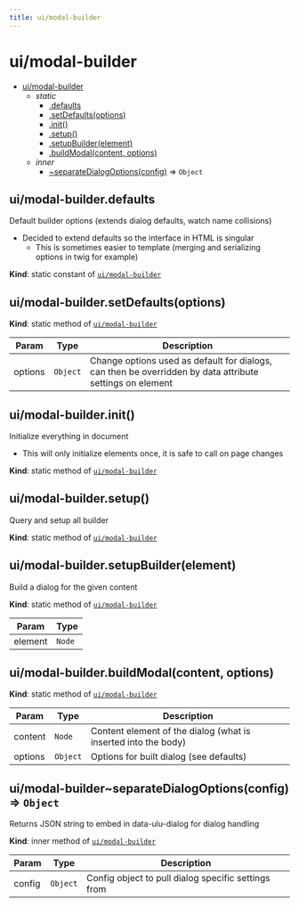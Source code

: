```yaml
---
title: ui/modal-builder
---
```


<a name="module_ui/modal-builder"></a>

# ui/modal-builder

* [ui/modal-builder](#module_ui/modal-builder)
    * _static_
        * [.defaults](#module_ui/modal-builder.defaults)
        * [.setDefaults(options)](#module_ui/modal-builder.setDefaults)
        * [.init()](#module_ui/modal-builder.init)
        * [.setup()](#module_ui/modal-builder.setup)
        * [.setupBuilder(element)](#module_ui/modal-builder.setupBuilder)
        * [.buildModal(content, options)](#module_ui/modal-builder.buildModal)
    * _inner_
        * [~separateDialogOptions(config)](#module_ui/modal-builder..separateDialogOptions) ⇒ <code>Object</code>

<a name="module_ui/modal-builder.defaults"></a>

## ui/modal-builder.defaults
Default builder options (extends dialog defaults, watch name collisions)
- Decided to extend defaults so the interface in HTML is singular
  - This is sometimes easier to template (merging and serializing options 
    in twig for example)

**Kind**: static constant of [<code>ui/modal-builder</code>](#module_ui/modal-builder)  
<a name="module_ui/modal-builder.setDefaults"></a>

## ui/modal-builder.setDefaults(options)
**Kind**: static method of [<code>ui/modal-builder</code>](#module_ui/modal-builder)  

| Param | Type | Description |
| --- | --- | --- |
| options | <code>Object</code> | Change options used as default for dialogs, can then be overridden by data attribute settings on element |

<a name="module_ui/modal-builder.init"></a>

## ui/modal-builder.init()
Initialize everything in document
- This will only initialize elements once, it is safe to call on page changes

**Kind**: static method of [<code>ui/modal-builder</code>](#module_ui/modal-builder)  
<a name="module_ui/modal-builder.setup"></a>

## ui/modal-builder.setup()
Query and setup all builder

**Kind**: static method of [<code>ui/modal-builder</code>](#module_ui/modal-builder)  
<a name="module_ui/modal-builder.setupBuilder"></a>

## ui/modal-builder.setupBuilder(element)
Build a dialog for the given content

**Kind**: static method of [<code>ui/modal-builder</code>](#module_ui/modal-builder)  

| Param | Type |
| --- | --- |
| element | <code>Node</code> | 

<a name="module_ui/modal-builder.buildModal"></a>

## ui/modal-builder.buildModal(content, options)
**Kind**: static method of [<code>ui/modal-builder</code>](#module_ui/modal-builder)  

| Param | Type | Description |
| --- | --- | --- |
| content | <code>Node</code> | Content element of the dialog (what is inserted into the body) |
| options | <code>Object</code> | Options for built dialog (see defaults) |

<a name="module_ui/modal-builder..separateDialogOptions"></a>

## ui/modal-builder~separateDialogOptions(config) ⇒ <code>Object</code>
Returns JSON string to embed in data-ulu-dialog for dialog handling

**Kind**: inner method of [<code>ui/modal-builder</code>](#module_ui/modal-builder)  

| Param | Type | Description |
| --- | --- | --- |
| config | <code>Object</code> | Config object to pull dialog specific settings from |


  